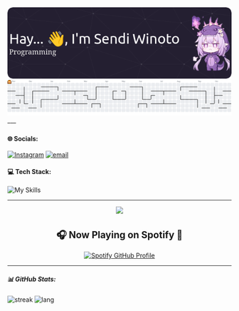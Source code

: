 <div>
  <div align="center">
    <img src="img/github-header-image.png"  />
  </div>
  <picture>
    <source media="(prefers-color-scheme: dark)" srcset="https://raw.githubusercontent.com/senshiner/senshiner/output/pacman-contribution-graph-dark.svg">
    <source media="(prefers-color-scheme: light)" srcset="https://raw.githubusercontent.com/senshiner/senshiner/output/pacman-contribution-graph.svg">
    <img alt="pacman contribution graph" src="https://raw.githubusercontent.com/senshiner/senshiner/output/pacman-contribution-graph.svg">
  </picture>
</div>
___

#####

#### 🌐 Socials:
[![Instagram](https://img.shields.io/badge/Instagram-%23E4405F.svg?logo=Instagram&logoColor=white)](https://instagram.com/senspirify) [![email](https://img.shields.io/badge/Email-D14836?logo=gmail&logoColor=white)](mailto:sendi.w20@gmail.com) 

#### 💻 Tech Stack:
![My Skills](https://skillicons.dev/icons?i=js,html,python,css&theme=dark)

___

<div align="center">
  <img height="200" src="https://pbs.twimg.com/media/GHP9V1XWoAEv9-m.jpg"  />
</div>

<div align="center">
  <h2>🎧 Now Playing on Spotify 🎵</h2>
  <p>
    <a href="https://github.com/kittinan/spotify-github-profile">
    <img src="https://spotify-github-profile.kittinanx.com/api/view.svg?uid=31mhedlvguhecy63xl2mabfwntl4&cover_image=true&theme=novatorem&show_offline=false&background_color=FFFFFF&interchange=false&bar_color=00ffff&bar_color_cover=false" alt="Spotify GitHub Profile" width="30%">
    </a>
  </p>
</div>

___

##### 📊 GitHub Stats:
  ![streak](https://nirzak-streak-stats.vercel.app/?user=senshiner&theme=catppuccin_mocha&hide_border=false) ![lang](https://github-readme-stats.vercel.app/api/top-langs/?username=senshiner&theme=catppuccin_mocha&hide_border=false&include_all_commits=false&count_private=false&layout=compact)